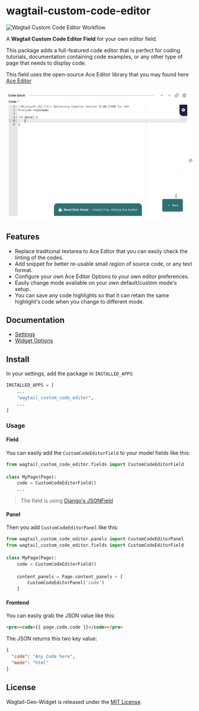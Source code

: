# wagtail-custom-code-editor
![Wagtail Custom Code Editor Workflow](https://github.com/ammein/wagtail-custom-code-editor/actions/workflows/github-actions-check.yml/badge.svg)

A **Wagtail Custom Code Editor Field** for your own editor field.

This package adds a full-featured code editor that is perfect for coding tutorials, documentation containing code examples, or any other type of page that needs to display code.

This field uses the open-source Ace Editor library that you may found here [Ace Editor](https://ace.c9.io/)

![intro](https://raw.githubusercontent.com/ammein/wagtail-custom-code-editor/refs/heads/main/docs/intro.gif)

## Features
- Replace traditional textarea to Ace Editor that you can easily check the linting of the codes.
- Add snippet for better re-usable small region of source code, or any text format.
- Configure your own Ace Editor Options to your own editor preferences.
- Easily change mode available on your own default/custom mode's setup.
- You can save any code highlights so that it can retain the same highlight's code when you change to different mode.

## Documentation
- [Settings](https://github.com/ammein/wagtail-custom-code-editor/blob/main/docs/settings.md)
- [Widget Options](https://github.com/ammein/wagtail-custom-code-editor/blob/main/docs/options.md)

## Install

In your settings, add the package in `INSTALLED_APPS`:
```python
INSTALLED_APPS = [
    ...
    "wagtail_custom_code_editor",
    ...
]
```

### Usage

#### Field
You can easily add the `CustomCodeEditorField` to your model fields like this:
```python
from wagtail_custom_code_editor.fields import CustomCodeEditorField

class MyPage(Page):
    code = CustomCodeEditorField()
    ...
```
> The field is using [Django's JSONField](https://docs.djangoproject.com/en/5.1/ref/models/fields/#django.db.models.JSONField)

#### Panel
Then you add `CustomCodeEditorPanel` like this:

```python
from wagtail_custom_code_editor.panels import CustomCodeEditorPanel
from wagtail_custom_code_editor.fields import CustomCodeEditorField

class MyPage(Page):
    code = CustomCodeEditorField()

    content_panels = Page.content_panels + [
        CustomCodeEditorPanel('code')
    ]
```

#### Frontend
You can easily grab the JSON value like this:
```html
<pre><code>{{ page.code.code }}</code></pre>
```

The JSON returns this two key value:
```json
{
  "code": "Any Code here",
  "mode": "html" 
}
```

## License

Wagtail-Geo-Widget is released under the [MIT License](http://www.opensource.org/licenses/MIT).